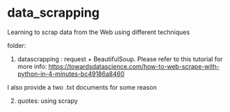 # data_scrapping
Learning to scrap data from the Web using different techniques

folder: 

1. datascrapping : request + BeautifulSoup. Please refer to this tutorial for more info: https://towardsdatascience.com/how-to-web-scrape-with-python-in-4-minutes-bc49186a8460

I also provide a two .txt documents for some reason

2. quotes: using scrapy 
